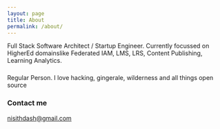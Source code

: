 ```yaml
---
layout: page
title: About
permalink: /about/
---
```


Full Stack Software Architect / Startup Engineer. Currently focussed on HigherEd domainslike Federated IAM, LMS, LRS, Content Publishing, Learning Analytics. 

### 

Regular Person. I love hacking, gingerale, wilderness and all things open source

### Contact me

[nisithdash@gmail.com](mailto:nisithdash@gmail.com)
